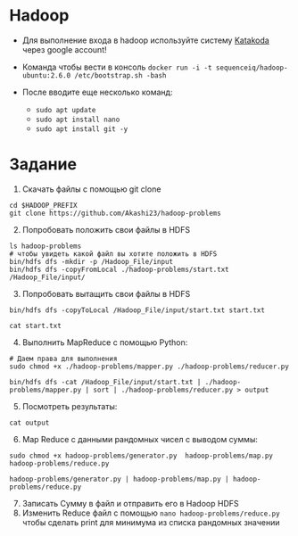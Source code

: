 # Hadoop

- Для выполнение входа в hadoop используйте систему [Katakoda](https://www.katacoda.com/courses/docker/playground) через google account!

- Команда чтобы веcти в консоль 
    ```docker run -i -t sequenceiq/hadoop-ubuntu:2.6.0 /etc/bootstrap.sh -bash```

- После вводите еще несколько команд:
    - `sudo apt update`
    - `sudo apt install nano`
    - `sudo apt install git -y`


# Задание

1. Cкачать файлы с помощью git clone
```
cd $HADOOP_PREFIX
git clone https://github.com/Akashi23/hadoop-problems
```

2. Попробовать положить свои файлы в HDFS
```
ls hadoop-problems
# чтобы увидеть какой файл вы хотите положить в HDFS
bin/hdfs dfs -mkdir -p /Hadoop_File/input
bin/hdfs dfs -copyFromLocal ./hadoop-problems/start.txt /Hadoop_File/input/
```

3. Попробовать вытащить свои файлы в HDFS

```
bin/hdfs dfs -copyToLocal /Hadoop_File/input/start.txt start.txt

cat start.txt
```

4. Выполнить MapReduce с помощью Python:
```
# Даем права для выполнения
sudo chmod +x ./hadoop-problems/mapper.py ./hadoop-problems/reducer.py

bin/hdfs dfs -cat /Hadoop_File/input/start.txt | ./hadoop-problems/mapper.py | sort | ./hadoop-problems/reducer.py > output
```

5. Посмотреть результаты:
```
cat output
```

6. Map Reduce с данными рандомных чисел с выводом суммы:
```
sudo chmod +x hadoop-problems/generator.py  hadoop-problems/map.py  hadoop-problems/reduce.py

hadoop-problems/generator.py | hadoop-problems/map.py | hadoop-problems/reduce.py
```

7. Записать Сумму в файл и отправить его в Hadoop HDFS
8. Изменить Reduce файл с помощью `nano hadoop-problems/reduce.py` чтобы сделать print для минимума из списка рандомных значении